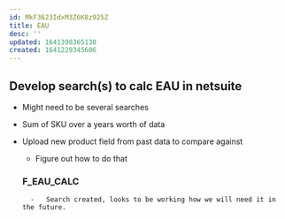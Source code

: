 ```yaml
---
id: MkF3623IdxM3Z6K8z925Z
title: EAU
desc: ''
updated: 1641398365138
created: 1641229345606
---
```


## Develop search(s) to calc EAU in netsuite

- Might need to be several searches

- Sum of SKU over a years worth of data

- Upload new product field from past data to compare against
    - Figure out how to do that

    ### F_EAU_CALC
        -   Search created, looks to be working how we will need it in the future.
        

    
